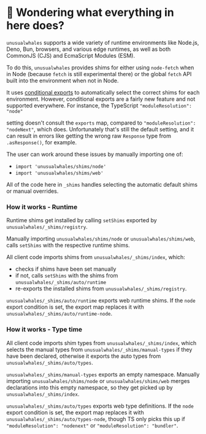 # 👋 Wondering what everything in here does?

`unusualwhales` supports a wide variety of runtime environments like Node.js, Deno, Bun, browsers, and various
edge runtimes, as well as both CommonJS (CJS) and EcmaScript Modules (ESM).

To do this, `unusualwhales` provides shims for either using `node-fetch` when in Node (because `fetch` is still experimental there) or the global `fetch` API built into the environment when not in Node.

It uses [conditional exports](https://nodejs.org/api/packages.html#conditional-exports) to
automatically select the correct shims for each environment. However, conditional exports are a fairly new
feature and not supported everywhere. For instance, the TypeScript `"moduleResolution": "node"`

setting doesn't consult the `exports` map, compared to `"moduleResolution": "nodeNext"`, which does.
Unfortunately that's still the default setting, and it can result in errors like
getting the wrong raw `Response` type from `.asResponse()`, for example.

The user can work around these issues by manually importing one of:

- `import 'unusualwhales/shims/node'`
- `import 'unusualwhales/shims/web'`

All of the code here in `_shims` handles selecting the automatic default shims or manual overrides.

### How it works - Runtime

Runtime shims get installed by calling `setShims` exported by `unusualwhales/_shims/registry`.

Manually importing `unusualwhales/shims/node` or `unusualwhales/shims/web`, calls `setShims` with the respective runtime shims.

All client code imports shims from `unusualwhales/_shims/index`, which:

- checks if shims have been set manually
- if not, calls `setShims` with the shims from `unusualwhales/_shims/auto/runtime`
- re-exports the installed shims from `unusualwhales/_shims/registry`.

`unusualwhales/_shims/auto/runtime` exports web runtime shims.
If the `node` export condition is set, the export map replaces it with `unusualwhales/_shims/auto/runtime-node`.

### How it works - Type time

All client code imports shim types from `unusualwhales/_shims/index`, which selects the manual types from `unusualwhales/_shims/manual-types` if they have been declared, otherwise it exports the auto types from `unusualwhales/_shims/auto/types`.

`unusualwhales/_shims/manual-types` exports an empty namespace.
Manually importing `unusualwhales/shims/node` or `unusualwhales/shims/web` merges declarations into this empty namespace, so they get picked up by `unusualwhales/_shims/index`.

`unusualwhales/_shims/auto/types` exports web type definitions.
If the `node` export condition is set, the export map replaces it with `unusualwhales/_shims/auto/types-node`, though TS only picks this up if `"moduleResolution": "nodenext"` or `"moduleResolution": "bundler"`.
